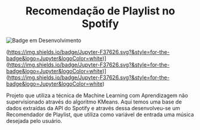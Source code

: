 <h1 align='center'> Recomendação de Playlist no Spotify </h1>

<!-- <h4 align="center"> 
    :construction:  Projeto em construção  :construction:
</h4>
 -->
![Badge em Desenvolvimento](http://img.shields.io/static/v1?label=STATUS&message=EM%20DESENVOLVIMENTO&color=GREEN&style=for-the-badge)


(https://img.shields.io/badge/Jupyter-F37626.svg?&style=for-the-badge&logo=Jupyter&logoColor=white)](https://img.shields.io/badge/Jupyter-F37626.svg?&style=for-the-badge&logo=Jupyter&logoColor=white)](https://img.shields.io/badge/Jupyter-F37626.svg?&style=for-the-badge&logo=Jupyter&logoColor=white)

Projeto que utiliza a técnica de Machine Learning com Aprendizagem não supervisionado através do algoritmo KMeans. Aqui temos uma base de dados extraídas da API do Spotify e através dessa desenvolveu-se um Recomendador de Playlist, que utiliza como variável de entrada uma música desejada pelo usuário. 
